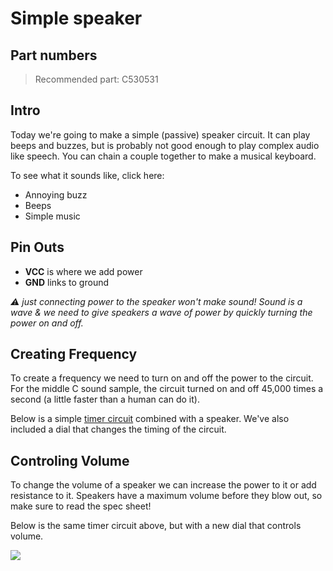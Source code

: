 # Simple speaker

## Part numbers

> Recommended part: C530531

## Intro

Today we're going to make a simple (passive) speaker circuit. It can play beeps and buzzes, but is probably not good enough to play complex audio like speech. You can chain a couple together to make a musical keyboard.

To see what it sounds like, click here:

- Annoying buzz
- Beeps
- Simple music

## Pin Outs

- **VCC** is where we add power
- **GND** links to ground

_:warning: just connecting power to the speaker won't make sound! Sound is a wave & we need to give speakers a wave of power by quickly turning the power on and off._

## Creating Frequency

To create a frequency we need to turn on and off the power to the circuit. For the middle C sound sample, the circuit turned on and off 45,000 times a second (a little faster than a human can do it).

Below is a simple [timer circuit](./555_timer.md) combined with a speaker. We've also included a dial that changes the timing of the circuit.

<!-- TODO: TIMER CIRCUIT WITH PASSIVE SPEAKER -->

## Controling Volume

To change the volume of a speaker we can increase the power to it or add resistance to it. Speakers have a maximum volume before they blow out, so make sure to read the spec sheet!

Below is the same timer circuit above, but with a new dial that controls volume.

<!-- TODO: PASSIVE SPEAKER WITH VOLUME CONTROL -->

![](https://cloud-gvvwccn42-hack-club-bot.vercel.app/0image.png)